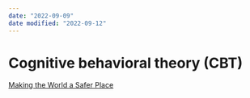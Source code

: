 ```yaml
---
date: "2022-09-09"
date modified: "2022-09-12"
---
```

# Cognitive behavioral theory (CBT)
[Making the World a Safer Place](https://share.snipd.com/episode/465f71a6-1e63-4381-baa7-c6d6460ba914)
